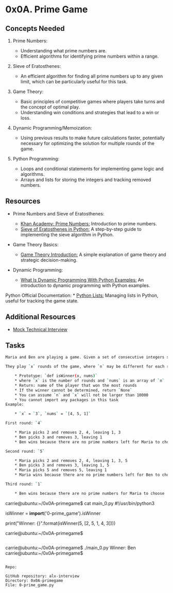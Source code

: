 # 0x0A. Prime Game

## Concepts Needed
1. Prime Numbers:
	* Understanding what prime numbers are.
	* Efficient algorithms for identifying prime numbers within a range.

2. Sieve of Eratosthenes:
	* An efficient algorithm for finding all prime numbers up to any given limit, which can be particularly useful for this task.

3. Game Theory:
	* Basic principles of competitive games where players take turns and the concept of optimal play.
	* Understanding win conditions and strategies that lead to a win or loss.

4. Dynamic Programming/Memoization:
	* Using previous results to make future calculations faster, potentially necessary for optimizing the solution for multiple rounds of the game.

5. Python Programming:
	* Loops and conditional statements for implementing game logic and algorithms.
	* Arrays and lists for storing the integers and tracking removed numbers.

## Resources
* Prime Numbers and Sieve of Eratosthenes:
	* [Khan Academy: Prime Numbers:](https://intranet.alxswe.com/rltoken/IUKEfGVroNza8u37x0lEzw) Introduction to prime numbers.
	* [Sieve of Eratosthenes in Python:](https://intranet.alxswe.com/rltoken/sVjdrNQEaErO_qRYsVMTEg) A step-by-step guide to implementing the sieve algorithm in Python.

* Game Theory Basics:
	* [Game Theory Introduction:](https://intranet.alxswe.com/rltoken/lH4z--LnsuXYKh23Ji9Elw) A simple explanation of game theory and strategic decision-making.

* Dynamic Programming:
	* [What Is Dynamic Programming With Python Examples:](https://intranet.alxswe.com/rltoken/W6T0RxWaFG3GisPxLLNYkQ) An introduction to dynamic programming with Python examples.

Python Official Documentation:
	* [Python Lists:](https://intranet.alxswe.com/rltoken/JTEGXnSDYDp8yblD9y86eg) Managing lists in Python, useful for tracking the game state.

## Additional Resources
* [Mock Technical Interview](https://intranet.alxswe.com/rltoken/h176d28650FiZFWhWw9_Sg)

## Tasks
```bash
Maria and Ben are playing a game. Given a set of consecutive integers starting from `1` up to and including `n`, they take turns choosing a prime number from the set and removing that number and its multiples from the set. The player that cannot make a move loses the game.

They play `x` rounds of the game, where `n` may be different for each round. Assuming Maria always goes first and both players play optimally, determine who the winner of each game is.

	* Prototype: `def isWinner(x, nums)`
	* where `x` is the number of rounds and `nums` is an array of `n`
	* Return: name of the player that won the most rounds
	* If the winner cannot be determined, return `None`
	* You can assume `n` and `x` will not be larger than 10000
	* You cannot import any packages in this task
Example:

	* `x` = `3`, `nums` = `[4, 5, 1]`

First round: `4`

	* Maria picks 2 and removes 2, 4, leaving 1, 3
	* Ben picks 3 and removes 3, leaving 1
	* Ben wins because there are no prime numbers left for Maria to choose

Second round: `5`

	* Maria picks 2 and removes 2, 4, leaving 1, 3, 5
	* Ben picks 3 and removes 3, leaving 1, 5
	* Maria picks 5 and removes 5, leaving 1
	* Maria wins because there are no prime numbers left for Ben to choose

Third round: `1`

	* Ben wins because there are no prime numbers for Maria to choose

```
carrie@ubuntu:~/0x0A-primegame$ cat main_0.py
#!/usr/bin/python3

isWinner = __import__('0-prime_game').isWinner


print("Winner: {}".format(isWinner(5, [2, 5, 1, 4, 3])))

carrie@ubuntu:~/0x0A-primegame$
```
```
carrie@ubuntu:~/0x0A-primegame$ ./main_0.py
Winner: Ben
carrie@ubuntu:~/0x0A-primegame$
```

Repo:

GitHub repository: alx-interview
Directory: 0x0A-primegame
File: 0-prime_game.py
```
